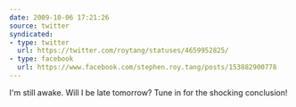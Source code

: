 ```yaml
---
date: 2009-10-06 17:21:26
source: twitter
syndicated:
- type: twitter
  url: https://twitter.com/roytang/statuses/4659952825/
- type: facebook
  url: https://www.facebook.com/stephen.roy.tang/posts/153882900778
---
```


I'm still awake. Will I be late tomorrow? Tune in for the shocking conclusion!
